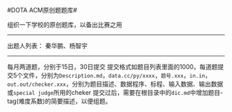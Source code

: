 #DOTA ACM原创题题库#

组织一下学校的原创题库，以备出比赛之用

----------

出题人列表：
秦华鹏、杨智宇


----------
每月两道题，分别于15日，30日提交
提交格式如题目列表里面的1000，每道题提交5个文件，分别为`Description.md`，`data.cc/py/xxxx`，`题号.xxx`，`in.in`，`out.out/checker.xxx`，分别为题目描述、数据程序、标程、输入数据、输出数据或`special judge`所用的cheker
提交过后，需要在根目录中的`dic.md`中增加题目-tag(难度系数)的简要描述，以便组题。
